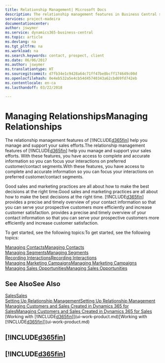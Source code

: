 ```yaml
---
title: Relationship Management| Microsoft Docs
description: The relationship management features in Business Central support your sales efforts and let you access information about contacts and prospects so you can serve customers efficiently.
services: project-madeira
documentationcenter: 
author: jswymer
ms.service: dynamics365-business-central
ms.topic: article
ms.devlang: na
ms.tgt_pltfrm: na
ms.workload: na
ms.search.keywords: contact, prospect, client
ms.date: 06/06/2017
ms.author: jswymer
ms.translationtype: HT
ms.sourcegitcommit: d7fb34e1c9428a64c71ff47be8bcff174649c00d
ms.openlocfilehash: 0e4eb532a5e4cb54d45740343a62cbd69fd742eb
ms.contentlocale: en-ca
ms.lasthandoff: 03/22/2018

---
```

# <a name="managing-relationships"></a><span data-ttu-id="53ec8-103">Managing Relationships</span><span class="sxs-lookup"><span data-stu-id="53ec8-103">Managing Relationships</span></span>
<span data-ttu-id="53ec8-104">The relationship management features of [!INCLUDE[d365fin](includes/d365fin_md.md)] help you manage and support your sales efforts.</span><span class="sxs-lookup"><span data-stu-id="53ec8-104">The relationship management features of [!INCLUDE[d365fin](includes/d365fin_md.md)] help you manage and support your sales efforts.</span></span> <span data-ttu-id="53ec8-105">With these features, you have access to complete and accurate information so you can focus your interactions on preferred customer/contact segments.</span><span class="sxs-lookup"><span data-stu-id="53ec8-105">With these features, you have access to complete and accurate information so you can focus your interactions on preferred customer/contact segments.</span></span>

<span data-ttu-id="53ec8-106">Good sales and marketing practices are all about how to make the best decisions at the right time.</span><span class="sxs-lookup"><span data-stu-id="53ec8-106">Good sales and marketing practices are all about how to make the best decisions at the right time.</span></span> [!INCLUDE[d365fin](includes/d365fin_md.md)]<span data-ttu-id="53ec8-107"> provides a precise and timely overview of your contact information so that you can serve your prospective customers more efficiently and increase customer satisfaction.</span><span class="sxs-lookup"><span data-stu-id="53ec8-107"> provides a precise and timely overview of your contact information so that you can serve your prospective customers more efficiently and increase customer satisfaction.</span></span>

<span data-ttu-id="53ec8-108">To get started, see the following topics:</span><span class="sxs-lookup"><span data-stu-id="53ec8-108">To get started, see the following topics:</span></span>

[<span data-ttu-id="53ec8-109">Managing Contacts</span><span class="sxs-lookup"><span data-stu-id="53ec8-109">Managing Contacts</span></span>](marketing-contacts.md)  
[<span data-ttu-id="53ec8-110">Managing Segments</span><span class="sxs-lookup"><span data-stu-id="53ec8-110">Managing Segments</span></span>](marketing-segments.md)  
[<span data-ttu-id="53ec8-111">Recording Interactions</span><span class="sxs-lookup"><span data-stu-id="53ec8-111">Recording Interactions</span></span>](marketing-interactions.md)  
[<span data-ttu-id="53ec8-112">Managing Marketing Campaigns</span><span class="sxs-lookup"><span data-stu-id="53ec8-112">Managing Marketing Campaigns</span></span>](marketing-campaigns.md)  
[<span data-ttu-id="53ec8-113">Managing Sales Opportunities</span><span class="sxs-lookup"><span data-stu-id="53ec8-113">Managing Sales Opportunities</span></span>](marketing-manage-sales-opportunities.md)

## <a name="see-also"></a><span data-ttu-id="53ec8-114">See Also</span><span class="sxs-lookup"><span data-stu-id="53ec8-114">See Also</span></span>
[<span data-ttu-id="53ec8-115">Sales</span><span class="sxs-lookup"><span data-stu-id="53ec8-115">Sales</span></span>](sales-manage-sales.md)  
[<span data-ttu-id="53ec8-116">Setting Up Relationship Management</span><span class="sxs-lookup"><span data-stu-id="53ec8-116">Setting Up Relationship Management</span></span>](marketing-setup-marketing.md)  
[<span data-ttu-id="53ec8-117">Managing Customers and Sales Created in Dynamics 365 for Sales</span><span class="sxs-lookup"><span data-stu-id="53ec8-117">Managing Customers and Sales Created in Dynamics 365 for Sales</span></span>](marketing-integrate-dynamicscrm.md)  
<span data-ttu-id="53ec8-118">[Working with [!INCLUDE[d365fin](includes/d365fin_md.md)]](ui-work-product.md)</span><span class="sxs-lookup"><span data-stu-id="53ec8-118">[Working with [!INCLUDE[d365fin](includes/d365fin_md.md)]](ui-work-product.md)</span></span>  

## [!INCLUDE[d365fin](includes/free_trial_md.md)]  
## [!INCLUDE[d365fin](includes/training_link_md.md)]

